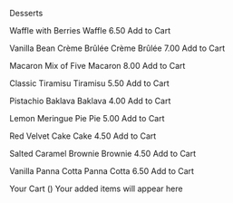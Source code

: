   Desserts

  Waffle with Berries
  Waffle
  6.50
  Add to Cart

  Vanilla Bean Crème Brûlée
  Crème Brûlée
  7.00
  Add to Cart

  Macaron Mix of Five
  Macaron
  8.00
  Add to Cart

  Classic Tiramisu
  Tiramisu
  5.50
  Add to Cart

  Pistachio Baklava
  Baklava
  4.00
  Add to Cart

  Lemon Meringue Pie
  Pie
  5.00
  Add to Cart

  Red Velvet Cake
  Cake
  4.50
  Add to Cart

  Salted Caramel Brownie
  Brownie
  4.50
  Add to Cart

  Vanilla Panna Cotta
  Panna Cotta
  6.50
  Add to Cart

  Your Cart (<!-- Quantity -->)
  Your added items will appear here